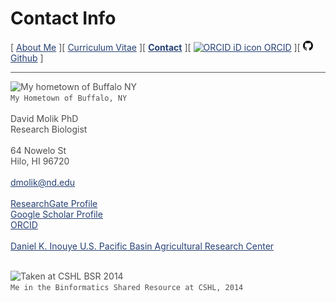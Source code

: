 # Contact Info

[ [About Me](/index.md) ][ [Curriculum Vitae](/cv.md) ][ **[Contact](/contact.md)** ][ [![ORCID iD icon](https://orcid.org/sites/default/files/images/orcid_16x16.png) ORCID](https://orcid.org/0000-0003-3192-6538) ][ [<img src="/assets/GitHub-Mark-32px.png" height="16" width="16"> Github](https://github.com/molikd) ]


---

![My hometown of Buffalo NY](assets/buffalo.png)<br>
`My Hometown of Buffalo, NY` <br><br>
David Molik PhD<br>
Research Biologist<br><br>
64 Nowelo St<br>
Hilo, HI 96720<br><br>
dmolik@nd.edu<br><br>
[ResearchGate Profile](https://www.researchgate.net/profile/David_Molik)<br>
[Google Scholar Profile](https://scholar.google.com/citations?user=BEl9n4MAAAAJ)<br>
[ORCID](https://orcid.org/0000-0003-3192-6538)
<br><br>
[Daniel K. Inouye U.S. Pacific Basin Agricultural Research Center](https://www.ars.usda.gov/pacific-west-area/hilo-hi/daniel-k-inouye-us-pacific-basin-agricultural-research-center/)<br><br>


![Taken at CSHL BSR 2014](assets/hipster.jpg)<br>
`Me in the Binformatics Shared Resource at CSHL, 2014`


<meta name="keywords" content="David Molik, Molik, Email, Contact Info, Contact"/>
<meta name="description" content="David Molik's Contact Info"/>
<meta name="subject" content="david.molik.co : A Personal Webpage">
<style>
img { border-width: 1px; border-color: #A9A9A9;}
a:link { color: 	#264073; }
a:visited { color: #264073; }
a:hover { color: #264073; }
a:active { color: #003399; }
hr {	background: #595959; }
blockquote { border-left: 1px solid #595959; }
code { color: #4d4d4d; }
p { color: #4d4d4d; } 
p.view  { display: none; }
</style>
